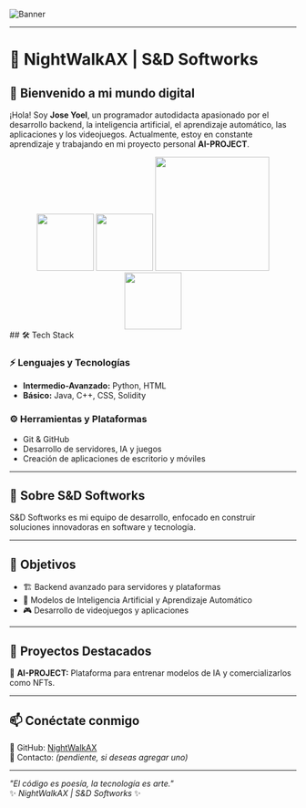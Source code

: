 ![Banner](https://github.com/Anmol-Baranwal/Cool-GIFs-For-GitHub/assets/74038190/d48893bd-0757-481c-8d7e-ba3e163feae7)

---

# 🚀 NightWalkAX | S&D Softworks  

## 👋 Bienvenido a mi mundo digital  

¡Hola! Soy **Jose Yoel**, un programador autodidacta apasionado por el desarrollo backend, la inteligencia artificial, el aprendizaje automático, las aplicaciones y los videojuegos. Actualmente, estoy en constante aprendizaje y trabajando en mi proyecto personal **AI-PROJECT**.  
<div align="center">
<img src="https://user-images.githubusercontent.com/74038190/212257472-08e52665-c503-4bd9-aa20-f5a4dae769b5.gif" width="100">
<img src="https://user-images.githubusercontent.com/74038190/212257454-16e3712e-945a-4ca2-b238-408ad0bf87e6.gif" width="100">
<img src="https://user-images.githubusercontent.com/74038190/212281775-b468df30-4edc-4bf8-a4ee-f52e1aaddc86.gif" width="200">
<img src="https://user-images.githubusercontent.com/74038190/212257465-7ce8d493-cac5-494e-982a-5a9deb852c4b.gif" width="100">
</div>
## 🛠️ Tech Stack  

### ⚡ Lenguajes y Tecnologías  
- **Intermedio-Avanzado:** Python, HTML  
- **Básico:** Java, C++, CSS, Solidity  

### ⚙️ Herramientas y Plataformas  
- Git & GitHub  
- Desarrollo de servidores, IA y juegos  
- Creación de aplicaciones de escritorio y móviles  

---

## 📌 Sobre S&D Softworks  
S&D Softworks es mi equipo de desarrollo, enfocado en construir soluciones innovadoras en software y tecnología.  

---

## 🎯 Objetivos  
- 🏗️ Backend avanzado para servidores y plataformas  
- 🧠 Modelos de Inteligencia Artificial y Aprendizaje Automático  
- 🎮 Desarrollo de videojuegos y aplicaciones  

---

## 🚀 Proyectos Destacados  
🔹 **AI-PROJECT:** Plataforma para entrenar modelos de IA y comercializarlos como NFTs.  

---

## 📫 Conéctate conmigo  
🔗 GitHub: [NightWalkAX](https://github.com/NightWalkAX)  
📧 Contacto: *(pendiente, si deseas agregar uno)*  

---

*"El código es poesía, la tecnología es arte."*  
✨ _NightWalkAX | S&D Softworks_ ✨  

